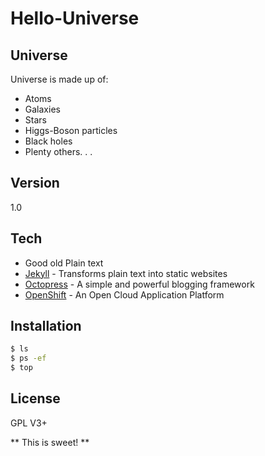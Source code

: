 Hello-Universe
==============

Universe
--------

Universe is made up of:

  - Atoms
  - Galaxies
  - Stars
  - Higgs-Boson particles
  - Black holes
  - Plenty others. . .

Version
-------

1.0

Tech
----

* Good old Plain text
* [Jekyll] - Transforms plain text into static websites
* [Octopress] - A simple and powerful blogging framework
* [OpenShift] - An Open Cloud Application Platform

Installation
------------

```sh
$ ls
$ ps -ef
$ top
```

License
-------

GPL V3+


** This is sweet! **

[Jekyll]:http://jekyllrb.com/
[Octopress]:http://octopress.org
[OpenShift]:https://www.openshift.com/
